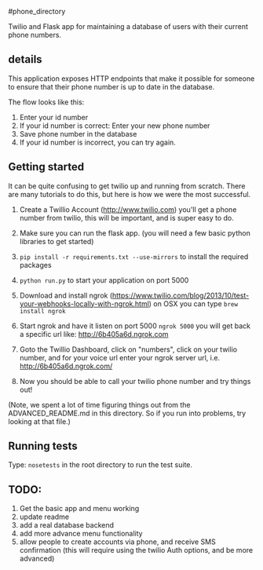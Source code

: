 #phone_directory

Twilio and Flask app for maintaining a database of users with their current phone numbers.


## details

This application exposes HTTP endpoints that make it possible for someone to ensure that their phone number is up to date in the database.

The flow looks like this:

1. Enter your id number
2. If your id number is correct: Enter your new phone number
3. Save phone number in the database
4. If your id number is incorrect, you can try again.

## Getting started

It can be quite confusing to get twilio up and running from scratch.  There are many tutorials to do this, but here is how we were the most successful.

1. Create a Twillio Account (http://www.twilio.com) you'll get a phone number from twilio, this will be important, and is super easy to do.
2. Make sure you can run the flask app. (you will need a few basic python libraries to get started)
3. `pip install -r requirements.txt --use-mirrors` to install the required packages
4. `python run.py` to start your application on port 5000

5. Download and install ngrok (https://www.twilio.com/blog/2013/10/test-your-webhooks-locally-with-ngrok.html) on OSX you can type `brew install ngrok`

6. Start ngrok and have it listen on port 5000 `ngrok 5000` you will get back a specific url like: http://6b405a6d.ngrok.com
7. Goto the Twillio Dashboard, click on "numbers", click on your twilio number, and for your voice url enter your ngrok server url, i.e. http://6b405a6d.ngrok.com/

8. Now you should be able to call your twilio phone number and try things out!

(Note, we spent a lot of time figuring things out from the ADVANCED_README.md in this directory.  So if you run into problems, try looking at that file.)

## Running tests

Type: ``` nosetests ``` in the root directory to run the test suite.


## TODO:

1. Get the basic app and menu working
2. update readme
3. add a real database backend
4. add more advance menu functionality
5. allow people to create accounts via phone, and receive SMS confirmation (this will require using the twilio Auth options, and be more advanced)




